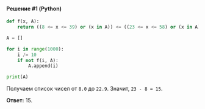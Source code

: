 #### Решение #1 (Python)
```python
def f(x, A):
	return ((8 <= x <= 39) or (x in A)) <= ((23 <= x <= 58) or (x in A))

A = []

for i in range(1000):
	i /= 10
	if not f(i, A):
		A.append(i)

print(A)
```
Получаем список чисел от ``8.0`` до ``22.9``. Значит, ``23 - 8 = 15``.

**Ответ:** 15.
